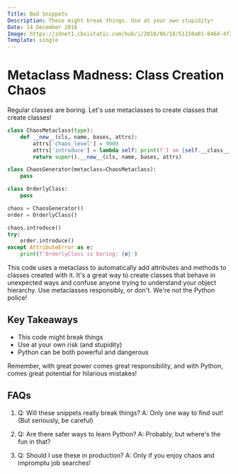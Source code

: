 ```yaml
---
Title: Bad Snippets
Description: These might break things. Use at your own stupidity!
Date: 14 December 2018
Image: https://zdnet1.cbsistatic.com/hub/i/2018/06/18/51150a01-046d-4f30-a760-0357e6d5c2a0/e7c70a0c23a79d96645a93bd29ff3cc2/another-fun-malware-stock-image.jpg
Template: single
---
```


# Metaclass Madness: Class Creation Chaos


Regular classes are boring. Let's use metaclasses to create classes that create classes!

```python
class ChaosMetaclass(type):
    def __new__(cls, name, bases, attrs):
        attrs['chaos_level'] = 9000
        attrs['introduce'] = lambda self: print(f'I am {self.__class__.__name__} with chaos level {self.chaos_level}!')
        return super().__new__(cls, name, bases, attrs)

class ChaosGenerator(metaclass=ChaosMetaclass):
    pass

class OrderlyClass:
    pass

chaos = ChaosGenerator()
order = OrderlyClass()

chaos.introduce()
try:
    order.introduce()
except AttributeError as e:
    print(f'OrderlyClass is boring: {e}')
```

This code uses a metaclass to automatically add attributes and methods to classes created with it. It's a great way to create classes that behave in unexpected ways and confuse anyone trying to understand your object hierarchy. Use metaclasses responsibly, or don't. We're not the Python police!

## Key Takeaways

- This code might break things
- Use at your own risk (and stupidity)
- Python can be both powerful and dangerous

Remember, with great power comes great responsibility, and with Python, comes great potential for hilarious mistakes!

## FAQs

1. Q: Will these snippets really break things?
   A: Only one way to find out! (But seriously, be careful)

2. Q: Are there safer ways to learn Python?
   A: Probably, but where's the fun in that?

3. Q: Should I use these in production?
   A: Only if you enjoy chaos and impromptu job searches!

